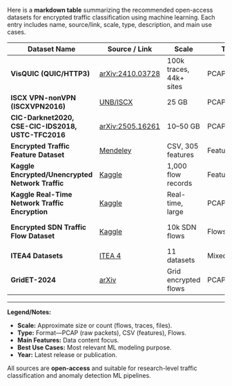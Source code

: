 Here is a **markdown table** summarizing the recommended open-access datasets for encrypted traffic classification using machine learning. Each entry includes name, source/link, scale, type, description, and main use cases.

| Dataset Name                                            | Source / Link                            | Scale                | Type           | Main Features                      | Best Use Cases                             | Year |
|--------------------------------------------------------|------------------------------------------|----------------------|---------------|-------------------------------------|--------------------------------------------|------|
| **VisQUIC (QUIC/HTTP3)**                               | [arXiv:2410.03728](https://arxiv.org/html/2410.03728v5) | 100k traces, 44k+ sites | PCAP/traces    | QUIC encrypted traffic, SSL keys    | Encrypted flow/app classification, SSL key studies | 2024 |
| **ISCX VPN-nonVPN (ISCXVPN2016)**                      | [UNB/ISCX](https://par.nsf.gov/servlets/purl/10391441)  | 25 GB                 | PCAP           | VPN/non-VPN, multiple apps         | Application ID, VPN detection               | 2016 |
| **CIC-Darknet2020, CSE-CIC-IDS2018, USTC-TFC2016**     | [arXiv:2505.16261](https://arxiv.org/pdf/2505.16261.pdf) | 10–50 GB              | PCAP           | Intrusions/Botnets, encrypted flows| Anomaly/intrusion detection                 | 2020–18|
| **Encrypted Traffic Feature Dataset**                   | [Mendeley](https://data.mendeley.com/datasets/xw7r4tt54g) | CSV, 305 features     | Features/CSV   | Features from 6 datasets            | ML/DL model benchmarking                    | 2022 |
| **Kaggle Encrypted/Unencrypted Network Traffic**        | [Kaggle](https://www.kaggle.com/datasets/s3programmerlead/encrypted-and-unencrypted-network-traffic-dataset) | 1,000 flow records    | Features/CSV   | Encrypted/unencrypted flows         | Intro ML, feature extraction, prototyping   | 2025 |
| **Kaggle Real-Time Network Traffic Encryption**         | [Kaggle](https://www.kaggle.com/datasets/programmer3/real-time-network-traffic-encryption-dataset) | Real-time, large      | PCAP/traces    | High-speed, real scenario           | Streaming ML model evaluation               | 2025 |
| **Encrypted SDN Traffic Flow Dataset**                  | [Kaggle](https://www.kaggle.com/datasets/ziya07/encrypted-sdn-traffic-flow-dataset) | 10k SDN flows         | Flows/CSV      | SDN controller, host encryption     | Temporal, flow-level classification         | 2025 |
| **ITEA4 Datasets**                                     | [ITEA 4](https://itea4.org/project/exploitable-result/1055/encrypted-traffic-classification-datasets.html) | 11 datasets           | Mixed          | App fingerprinting                  | Cross-model benchmarking                    | 2024 |
| **GridET-2024**                                        | [arXiv](https://arxiv.org/pdf/2408.10657.pdf) | Grid encrypted flows  | PCAP/traces    | Blockchain power grid               | Domain-specific anomaly detection           | 2024 |

***

**Legend/Notes:**  
- **Scale:** Approximate size or count (flows, traces, files).
- **Type:** Format—PCAP (raw packets), CSV (features), Flows.
- **Main Features:** Data content focus.
- **Best Use Cases:** Most relevant ML modeling purpose.
- **Year:** Latest release or publication.

All sources are **open-access** and suitable for research-level traffic classification and anomaly detection ML pipelines.